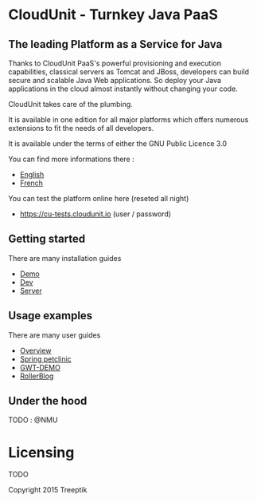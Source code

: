 # CloudUnit - Turnkey Java PaaS 

## The leading Platform as a Service for Java

Thanks to CloudUnit PaaS's powerful provisioning and execution capabilities, classical servers as Tomcat and JBoss, developers can build secure and scalable Java Web applications. So deploy your Java applications in the cloud almost instantly without changing your code.

CloudUnit takes care of the plumbing.

It is available in one edition for all major platforms which offers numerous extensions to fit the needs of all developers.

It is available under the terms of either the GNU Public Licence 3.0

You can find more informations there :
* [English](http://www.cloudunit.fr/en)
* [French](http://www.cloudunit.fr)

You can test the platform online here (reseted all night)
* https://cu-tests.cloudunit.io (user / password)

## Getting started

There are many installation guides
* [Demo](https://github.com/Treeptik/cloudunit/edit/master/DEMO-GUIDE.md)
* [Dev](https://github.com/Treeptik/cloudunit/edit/master/DEV-GUIDE.md)
* [Server](https://github.com/Treeptik/cloudunit/edit/master/SERVER-GUIDE.md)

## Usage examples

There are many user guides
* [Overview](https://github.com/Treeptik/cloudunit/edit/master/USER-GUIDE.md)
* [Spring petclinic](https://github.com/Treeptik/cloudunit/edit/master/products/SPRINGPETCLINIC.md)
* [GWT-DEMO](https://github.com/Treeptik/cloudunit/edit/master/products/GWT-DEMO.md)
* [RollerBlog](https://github.com/Treeptik/cloudunit/edit/master/products/ROLLERBLOG.md)

## Under the hood

TODO : @NMU

# Licensing

TODO

Copyright 2015 Treeptik

